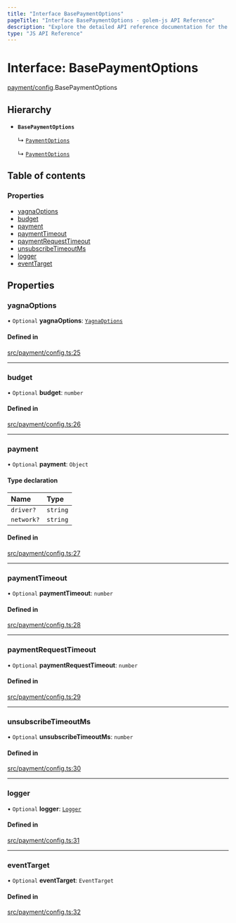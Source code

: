 ```yaml
---
title: "Interface BasePaymentOptions"
pageTitle: "Interface BasePaymentOptions - golem-js API Reference"
description: "Explore the detailed API reference documentation for the Interface BasePaymentOptions within the golem-js SDK for the Golem Network."
type: "JS API Reference"
---
```

# Interface: BasePaymentOptions

[payment/config](../modules/payment_config).BasePaymentOptions

## Hierarchy

- **`BasePaymentOptions`**

  ↳ [`PaymentOptions`](payment_payments.PaymentOptions)

  ↳ [`PaymentOptions`](payment_service.PaymentOptions)

## Table of contents

### Properties

- [yagnaOptions](payment_config.BasePaymentOptions#yagnaoptions)
- [budget](payment_config.BasePaymentOptions#budget)
- [payment](payment_config.BasePaymentOptions#payment)
- [paymentTimeout](payment_config.BasePaymentOptions#paymenttimeout)
- [paymentRequestTimeout](payment_config.BasePaymentOptions#paymentrequesttimeout)
- [unsubscribeTimeoutMs](payment_config.BasePaymentOptions#unsubscribetimeoutms)
- [logger](payment_config.BasePaymentOptions#logger)
- [eventTarget](payment_config.BasePaymentOptions#eventtarget)

## Properties

### yagnaOptions

• `Optional` **yagnaOptions**: [`YagnaOptions`](../modules/executor_executor#yagnaoptions)

#### Defined in

[src/payment/config.ts:25](https://github.com/golemfactory/golem-js/blob/22da85c/src/payment/config.ts#L25)

___

### budget

• `Optional` **budget**: `number`

#### Defined in

[src/payment/config.ts:26](https://github.com/golemfactory/golem-js/blob/22da85c/src/payment/config.ts#L26)

___

### payment

• `Optional` **payment**: `Object`

#### Type declaration

| Name | Type |
| :------ | :------ |
| `driver?` | `string` |
| `network?` | `string` |

#### Defined in

[src/payment/config.ts:27](https://github.com/golemfactory/golem-js/blob/22da85c/src/payment/config.ts#L27)

___

### paymentTimeout

• `Optional` **paymentTimeout**: `number`

#### Defined in

[src/payment/config.ts:28](https://github.com/golemfactory/golem-js/blob/22da85c/src/payment/config.ts#L28)

___

### paymentRequestTimeout

• `Optional` **paymentRequestTimeout**: `number`

#### Defined in

[src/payment/config.ts:29](https://github.com/golemfactory/golem-js/blob/22da85c/src/payment/config.ts#L29)

___

### unsubscribeTimeoutMs

• `Optional` **unsubscribeTimeoutMs**: `number`

#### Defined in

[src/payment/config.ts:30](https://github.com/golemfactory/golem-js/blob/22da85c/src/payment/config.ts#L30)

___

### logger

• `Optional` **logger**: [`Logger`](utils_logger_logger.Logger)

#### Defined in

[src/payment/config.ts:31](https://github.com/golemfactory/golem-js/blob/22da85c/src/payment/config.ts#L31)

___

### eventTarget

• `Optional` **eventTarget**: `EventTarget`

#### Defined in

[src/payment/config.ts:32](https://github.com/golemfactory/golem-js/blob/22da85c/src/payment/config.ts#L32)
